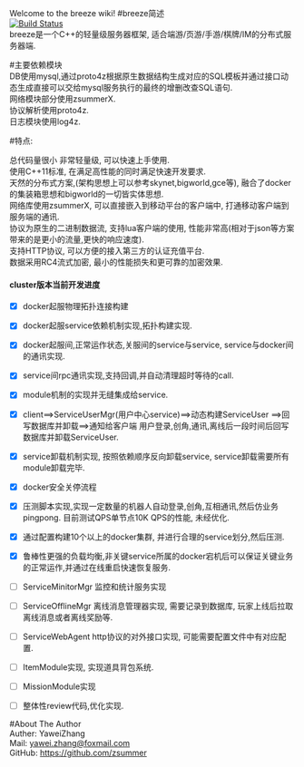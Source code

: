 Welcome to the breeze wiki!
#breeze简述  
[![Build Status](https://travis-ci.org/zsummer/breeze.svg?branch=master)](https://travis-ci.org/zsummer/breeze)  
breeze是一个C++的轻量级服务器框架, 适合端游/页游/手游/棋牌/IM的分布式服务器端.  
  
#主要依赖模块  
DB使用mysql,通过proto4z根据原生数据结构生成对应的SQL模板并通过接口动态生成直接可以交给mysql服务执行的最终的增删改查SQL语句.    
网络模块部分使用zsummerX.  
协议解析使用proto4z.  
日志模块使用log4z.

  
#特点:    
  
总代码量很小 非常轻量级, 可以快速上手使用.  
使用C++11标准, 在满足高性能的同时满足快速开发要求.  
天然的分布式方案,(架构思想上可以参考skynet,bigworld,gce等), 融合了docker的集装箱思想和bigworld的一切皆实体思想.   
网络库使用zsummerX, 可以直接嵌入到移动平台的客户端中, 打通移动客户端到服务端的通讯.  
协议为原生的二进制数据流, 支持lua客户端的使用, 性能非常高(相对于json等方案带来的是更小的流量,更快的响应速度).  
支持HTTP协议, 可以方便的接入第三方的认证充值平台.  
数据采用RC4流式加密, 最小的性能损失和更可靠的加密效果.  

#### cluster版本当前开发进度  

 
- [x] docker起服物理拓扑连接构建  
- [x] docker起服service依赖机制实现,拓扑构建实现.  
- [x] docker起服间,正常运作状态,关服间的service与service, service与docker间的通讯实现.  
- [x] service间rpc通讯实现,支持回调,并自动清理超时等待的call. 
- [x] module机制的实现并无缝集成给service.  
- [x] client==>ServiceUserMgr(用户中心service)==>动态构建ServiceUser ==>回写数据库并卸载==>通知给客户端 用户登录,创角,通讯,离线后一段时间后回写数据库并卸载ServiceUser.  
- [x] service卸载机制实现, 按照依赖顺序反向卸载service, service卸载需要所有module卸载完毕.    
- [x] docker安全关停流程  
- [x] 压测脚本实现,实现一定数量的机器人自动登录,创角,互相通讯,然后仿业务pingpong.  目前测试QPS单节点10K QPS的性能, 未经优化.    
- [x] 通过配置构建10个以上的docker集群, 并进行合理的service划分,然后压测.  
- [x] 鲁棒性更强的负载均衡,非关键service所属的docker宕机后可以保证关键业务的正常运作,并通过在线重启快速恢复服务.  
- [ ] ServiceMinitorMgr 监控和统计服务实现  
- [ ] ServiceOfflineMgr 离线消息管理器实现, 需要记录到数据库, 玩家上线后拉取离线消息或者离线奖励等.  
- [ ] ServiceWebAgent http协议的对外接口实现, 可能需要配置文件中有对应配置.  
- [ ] ItemModule实现, 实现道具背包系统.  
- [ ] MissionModule实现  
- [ ] 整体性review代码,优化实现.  


#About The Author  
Auther: YaweiZhang  
Mail: yawei.zhang@foxmail.com  
GitHub: https://github.com/zsummer  
  
